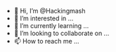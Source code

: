 - 👋 Hi, I’m @Hackingmash
- 👀 I’m interested in ...
- 🌱 I’m currently learning ...
- 💞️ I’m looking to collaborate on ...
- 📫 How to reach me ...

<!---
Hackingmash/Hackingmash is a ✨ special ✨ repository because its `README.md` (this file) appears on your GitHub profile.
You can click the Preview link to take a look at your changes.
--->
